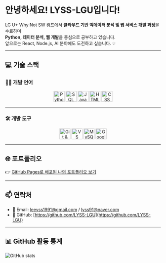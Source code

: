 # 안녕하세요! LYSS-LGU입니다!

LG U+ Why Not SW 캠프에서 **클라우드 기반 빅데이터 분석 및 웹 서비스 개발 과정**을 수료하며  
**Python, 데이터 분석, 웹 개발**을 중심으로 공부하고 있습니다.  
앞으로는 React, Node.js, AI 분야에도 도전하고 싶습니다. 💡

---

## 💻 기술 스택

### 🧑‍💻 개발 언어

<p align="center">
  <img src="https://noticon-static.tammolo.com/dgggcrkxq/image/upload/v1580829175/noticon/mkgg8pvtcifnagvwhjtt.svg" width="35" alt="Python" title="Python"/>
  <img src="https://noticon-static.tammolo.com/dgggcrkxq/image/upload/v1574153502/noticon/aun9na6b8htufz2lwdo0.jpg" width="35" alt="SQL" title="SQL"/>
  <img src="https://noticon-static.tammolo.com/dgggcrkxq/image/upload/v1567008394/noticon/ohybolu4ensol1gzqas1.png" width="35" alt="JavaScript" title="JavaScript"/>
  <img src="https://noticon-static.tammolo.com/dgggcrkxq/image/upload/v1566995514/noticon/jufppyr8htislboas4ve.png" width="35" alt="HTML5" title="HTML5"/>
  <img src="https://noticon-static.tammolo.com/dgggcrkxq/image/upload/v1678672480/noticon/qblxu9uo0uuitucuzhjy.png" width="35" alt="CSS" title="CSS"/>
</p>

---

### 🛠 개발 도구

<p align="center">
  <img src="https://noticon-static.tammolo.com/dgggcrkxq/image/upload/v1566899596/noticon/slhw4nu8hybreryigopq.png" width="35" alt="Git & GitHub" title="Git & GitHub"/>
  <img src="https://noticon-static.tammolo.com/dgggcrkxq/image/upload/v1629987802/noticon/qxvhd6gnagplyp6crw33.png" width="35" alt="VS Code" title="VS Code"/>
  <img src="https://noticon-static.tammolo.com/dgggcrkxq/image/upload/v1603423163/noticon/az0cvs28lm7gxoowlsva.png" width="35" alt="MySQL" title="MySQL"/>
  <img src="https://noticon-static.tammolo.com/dgggcrkxq/image/upload/v1607786761/noticon/dfwzjgowyq7ccpko3x1g.png" width="35" alt="Google Cloud" title="Google Cloud"/>
</p>

---

## 🌐 포트폴리오

👉 [GitHub Pages로 배포된 나의 포트폴리오 보기](https://lyss-lgu.github.io/homepage/)

---

## 📫 연락처

- 📧 Email: leeyss1991@gmail.com / lyss91@naver.com  
- 🐙 GitHub: [https://github.com/LYSS-LGU](https://github.com/LYSS-LGU)

---

## 📊 GitHub 활동 통계

![GitHub stats](https://github-readme-stats.vercel.app/api?username=LYSS-LGU&show_icons=true&theme=default)
